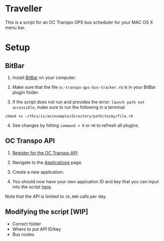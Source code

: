 # Traveller

This is a script for an OC Transpo GPS bus scheduler for your MAC OS X menu bar.

# Setup

## BitBar

1. Install [BitBar](https://github.com/matryer/bitbar) on your computer.

2. Make sure that the file `oc-transpo-gps-bus-tracker.rb` is in your BitBar plugin folder.
3. If the script does not run and provides the error: `launch path not accessible`, make sure to run the following in a terminal:

```
chmod +x ~/this/is/an/example/directory/path/to/my/file.rb
```

4. See changes by hitting `command + R` or `⌘R` to refresh all plugins.


## OC Transpo API

1. [Register for the OC Transpo API](https://octranspo-new.3scale.net/signup).

2. Navigate to the [Applications](https://octranspo-new.3scale.net/admin/applications) page.

3. Create a new application.

4. You should now have your own appication ID and key that you can input into the script [here](https://github.com/LauraAubin/Traveller/blob/master/oc-transpo-gps-bus-tracker.rb#L6-L7).

Note that the API is limited to `10,000` calls per day.

## Modifying the script [WIP]

- Correct folder
- Where to put API ID/key
- Bus routes
